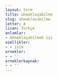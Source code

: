 ```yaml
---
layout: term
title: ahmaklaşabilme
slug: ahmaklasabilme
letter: A
lisan: Türkçe
anlamlar:
- Ahmaklaşabilmek işi
ozellikler:
- - isim
ornekler:
- - ''
orneklerkaynak:
- - ''
---
```

